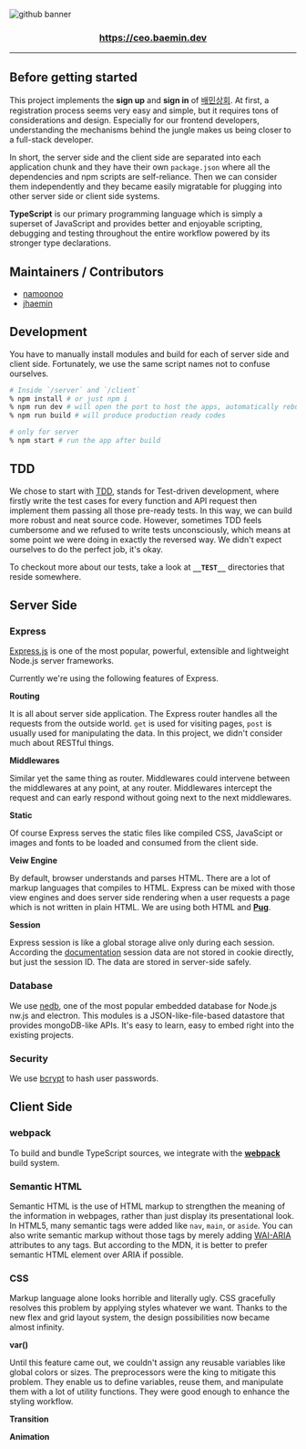 ![github banner](https://user-images.githubusercontent.com/19797697/87056675-edb55180-c240-11ea-922b-5592902a8abf.png)

<h3 align="center">
  <a href="https://ceo.baemin.dev">https://ceo.baemin.dev</a>
</h3>

---

## Before getting started

This project implements the **sign up** and **sign in** of [배민상회](https://mart.baemin.com/?gclid=EAIaIQobChMI8ciAjr-86gIVGa6WCh2KbwTwEAAYASAAEgIIY_D_BwE). At first, a registration process seems very easy and simple, but it requires tons of considerations and design. Especially for our frontend developers, understanding the mechanisms behind the jungle makes us being closer to a full-stack developer.

In short, the server side and the client side are separated into each application chunk and they have their own `package.json` where all the dependencies and npm scripts are self-reliance. Then we can consider them independently and they became easily migratable for plugging into other server side or client side systems.

**TypeScript** is our primary programming language which is simply a superset of JavaScript and provides better and enjoyable scripting, debugging and testing throughout the entire workflow powered by its stronger type declarations.

## Maintainers / Contributors

- [namoonoo](https://github.com/naamoonoo)
- [jhaemin](https://github.com/jhaemin)

## Development

You have to manually install modules and build for each of server side and client side. Fortunately, we use the same script names not to confuse ourselves.

```zsh
# Inside `/server` and `/client`
% npm install # or just npm i
% npm run dev # will open the port to host the apps, automatically rebuild on change
% npm run build # will produce production ready codes

# only for server
% npm start # run the app after build
```

## TDD

We chose to start with [TDD](https://en.wikipedia.org/wiki/Test-driven_development), stands for Test-driven development, where firstly write the test cases for every function and API request then implement them passing all those pre-ready tests. In this way, we can build more robust and neat source code. However, sometimes TDD feels cumbersome and we refused to write tests unconsciously, which means at some point we were doing in exactly the reversed way. We didn't expect ourselves to do the perfect job, it's okay.

To checkout more about our tests, take a look at **`__TEST__`** directories that reside somewhere.

## Server Side

### Express

[Express.js](https://expressjs.com/) is one of the most popular, powerful, extensible and lightweight Node.js server frameworks.

Currently we're using the following features of Express.

**Routing**

It is all about server side application. The Express router handles all the requests from the outside world. `get` is used for visiting pages, `post` is usually used for manipulating the data. In this project, we didn't consider much about RESTful things.

**Middlewares**

Similar yet the same thing as router. Middlewares could intervene between the middlewares at any point, at any router. Middlewares intercept the request and can early respond without going next to the next middlewares.

**Static**

Of course Express serves the static files like compiled CSS, JavaScipt or images and fonts to be loaded and consumed from the client side.

**Veiw Engine**

By default, browser understands and parses HTML. There are a lot of markup languages that compiles to HTML. Express can be mixed with those view engines and does server side rendering when a user requests a page which is not written in plain HTML. We are using both HTML and [**Pug**](https://pugjs.org/api/getting-started.html).

**Session**

Express session is like a global storage alive only during each session. According the [documentation](https://github.com/expressjs/session) session data are not stored in cookie directly, but just the session ID. The data are stored in server-side safely.

### Database

We use [nedb](https://github.com/louischatriot/nedb), one of the most popular embedded database for Node.js nw.js and electron. This modules is a JSON-like-file-based datastore that provides mongoDB-like APIs. It's easy to learn, easy to embed right into the existing projects.

### Security

We use [bcrypt](https://en.wikipedia.org/wiki/Bcrypt) to hash user passwords.

## Client Side

### webpack

To build and bundle TypeScript sources, we integrate with the [**webpack**](https://webpack.js.org/) build system.

### Semantic HTML

Semantic HTML is the use of HTML markup to strengthen the meaning of the information in webpages, rather than just display its presentational look. In HTML5, many semantic tags were added like `nav`, `main`, or `aside`. You can also write semantic markup without those tags by merely adding [WAI-ARIA](https://developer.mozilla.org/en-US/docs/Web/Accessibility/ARIA) attributes to any tags. But according to the MDN, it is better to prefer semantic HTML element over ARIA if possible.

### CSS

Markup language alone looks horrible and literally ugly. CSS gracefully resolves this problem by applying styles whatever we want. Thanks to the new flex and grid layout system, the design possibilities now became almost infinity.

**var()**

Until this feature came out, we couldn't assign any reusable variables like global colors or sizes. The preprocessors were the king to mitigate this problem. They enable us to define variables, reuse them, and manipulate them with a lot of utility functions. They were good enough to enhance the styling workflow.

**Transition**

**Animation**
